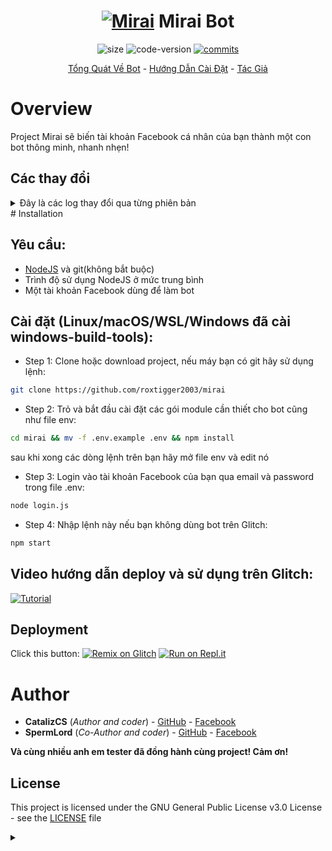 <h1 align="center">
	<a href="#"><img src="https://i.imgur.com/jdqeKHq.jpg" alt="Mirai"></a>
	Mirai Bot
</h1>
<p align="center">
	<img alt="size" src="https://img.shields.io/github/repo-size/roxtigger2003/mirai.svg?style=flat-square&label=size">
	<img alt="code-version" src="https://img.shields.io/badge/dynamic/json?color=red&label=code%20version&prefix=v&query=%24.version&url=https%3A%2F%2Fraw.githubusercontent.com%2Froxtigger2003%2Fmirai%2Fmaster%2Fpackage.json&style=flat-square">
	<a href="https://github.com/roxtigger2003/mirai/commits"><img alt="commits" src="https://img.shields.io/github/commit-activity/m/roxtigger2003/mirai.svg?label=commit&style=flat-square"></a>
</p>

<p align="center">
	<a href="#Overview">Tổng Quát Về Bot</a>
	-
	<a href="#Installation">Hướng Dẫn Cài Đặt</a>
	-
	<a href="#Author">Tác Giả</a>
</p>

# Overview

Project Mirai sẽ biến tài khoản Facebook cá nhân của bạn thành một con bot thông minh, nhanh nhẹn!

## Các thay đổi
<details>
	<summary>Đây là các log thay đổi qua từng phiên bản</summary>
	- 4.2.5: Sửa shortcut không thông báo sau lần đầu tạo file.
	- 4.2.6: Tối ưu lại code.
	- 4.2.7: Sửa sethelp và delhelp.
	- 4.2.8: Sửa lỗi update.js không sao lưu .env
	- 4.2.9: Sửa event.js
	- 4.2.10: Xóa messageID.tostring() (do messageID đã là string sẵn rồi, lag quá @@)
	- 4.2.11: Bật lệnh hentaivn và sửa lệnh rank
	- 4.3.0: lượt bớt một số lệnh không cần thiết, thay đổi echo thành repeat, thay đổi saucenao thành sauce, thêm cài đặt thời gian cho việc nhắc đi ngủ và thức dậy, nâng cấp và sửa chữa saucenao, loại bỏ acronym

</details>
# Installation

## Yêu cầu:
  - [NodeJS](https://nodejs.org/en/) và git(không bắt buộc)
  - Trình độ sử dụng NodeJS ở mức trung bình
  - Một tài khoản Facebook dùng để làm bot
 
## Cài đặt (Linux/macOS/WSL/Windows đã cài windows-build-tools):
+ Step 1: Clone hoặc download project, nếu máy bạn có git hãy sử dụng lệnh:
```bash
git clone https://github.com/roxtigger2003/mirai
```
+ Step 2: Trỏ và bắt đầu cài đặt các gói module cần thiết cho bot cũng như file env:
```bash
cd mirai && mv -f .env.example .env && npm install
```
sau khi xong các dòng lệnh trên bạn hãy mở file env và edit nó
+ Step 3: Login vào tài khoản Facebook của bạn qua email và password trong file .env:
```bash
node login.js
```
+ Step 4: Nhập lệnh này nếu bạn không dùng bot trên Glitch:
```bash
npm start
```

## Video hướng dẫn deploy và sử dụng trên Glitch:
[![Tutorial](https://img.youtube.com/vi/wbfAxyV4n_o/0.jpg)](https://www.youtube.com/watch?v=wbfAxyV4n_o)

## Deployment
Click this button:
[![Remix on Glitch](https://cdn.glitch.com/2703baf2-b643-4da7-ab91-7ee2a2d00b5b%2Fremix-button.svg)](https://glitch.com/edit/#!/import/github/roxtigger2003/mirai)
[![Run on Repl.it](https://repl.it/badge/github/roxtigger2003/mirai)](https://repl.it/github/roxtigger2003/mirai)

# Author
- **CatalizCS** (*Author and coder*) - [GitHub](https://github.com/roxtigger2003) - [Facebook](https://fb.me/Cataliz2k)
- **SpermLord** (*Co-Author and coder*) - [GitHub](https://github.com/spermlord) - [Facebook](https://fb.me/MyNameIsSpermLord)

**Và cùng nhiều anh em tester đã đồng hành cùng project! Cảm ơn!**

## License

This project is licensed under the GNU General Public License v3.0 License - see the [LICENSE](LICENSE) file 
<details>
	<summary></summary>

  ```
  địt con mẹ mày, đéo sài thì cút bố đéo cần mày sân si, con đĩ nứng lồn 👌
  ```
</details>